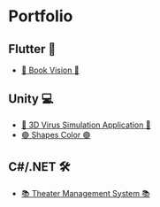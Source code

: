 # Portfolio

## Flutter 📱
<ul>
	<li>
		<a href=""> 
		🥗 Book Vision 🥗
		</a>
	</li>
</ul>
</li>

## Unity 💻 
<ul>
	<li>
		<a href="https://github.com/RigoCat/Virus_Simulation_Application"> 
		🦠 3D Virus Simulation Application 🦠 
		</a>
	</li>
	<li>
		<a href="https://github.com/RigoCat/ShapesColor"> 
		🟣 Shapes Color 🟣 
		</a>
	</li>
</ul>
</li>


## C#/.NET 🛠
<ul>
	<li>
		<a href=""> 
		📚 Theater Management System 📚
		</a>
	</li>
</ul>
</li>
